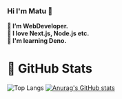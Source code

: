 ### Hi I'm Matu 🚀

**🔭 I’m WebDeveloper.**  
**🌱 I love Next.js, Node.js etc.**  
**👯 I'm learning Deno.**  


# 📕 GitHub Stats
![Top Langs](https://github-readme-stats.vercel.app/api/top-langs/?username=matuc-dev&layout=compact&theme=dark)
[![Anurag's GitHub stats](https://github-readme-stats.vercel.app/api?username=matuc-dev&theme=dark&show_icons=ture)](https://github.com/anuraghazra/github-readme-stats)




